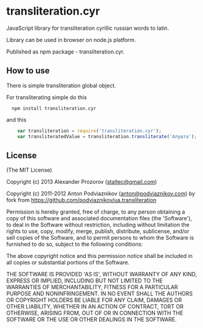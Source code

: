 # transliteration.cyr

JavaScript library for transliteration cyrillic russian words to latin.

Library can be used in browser on node.js platform.

Published as npm package - transliteration.cyr.

## How to use

There is simple transliteration global object.

For transliterating simple do this

```
  npm install transliteration.cyr
```
and this

```javascript
    var transliteration = require('transliteration.cyr');
    var transliteratedValue = transliteration.transliterate('Алушта');
```

## License

(The MIT License)

Copyright (c) 2013 Alexander Prozorov (staltec@gmail.com)

Copyright (c) 2011-2012 Anton Podviaznikov (anton@podviaznikov.com) by fork from https://github.com/podviaznikov/ua.transliteration

Permission is hereby granted, free of charge, to any person obtaining a copy of this software and associated documentation files (the 'Software'), to deal in the Software without restriction, including without limitation the rights to use, copy, modify, merge, publish, distribute, sublicense, and/or sell copies of the Software, and to permit persons to whom the Software is furnished to do so, subject to the following conditions:

The above copyright notice and this permission notice shall be included in all copies or substantial portions of the Software.

THE SOFTWARE IS PROVIDED 'AS IS', WITHOUT WARRANTY OF ANY KIND, EXPRESS OR IMPLIED, INCLUDING BUT NOT LIMITED TO THE WARRANTIES OF MERCHANTABILITY, FITNESS FOR A PARTICULAR PURPOSE AND NONINFRINGEMENT. IN NO EVENT SHALL THE AUTHORS OR COPYRIGHT HOLDERS BE LIABLE FOR ANY CLAIM, DAMAGES OR OTHER LIABILITY, WHETHER IN AN ACTION OF CONTRACT, TORT OR OTHERWISE, ARISING FROM, OUT OF OR IN CONNECTION WITH THE SOFTWARE OR THE USE OR OTHER DEALINGS IN THE SOFTWARE.

